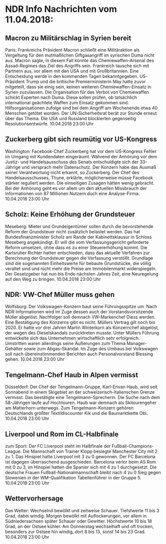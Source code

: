 # NDR Info Nachrichten vom 11.04.2018:


## Macron zu Militärschlag in Syrien bereit
Paris: Frankreichs Präsident Macron schließt eine Militäraktion als Vergeltung für den mutmaßlichen Giftgasangriff im syrischen Duma nicht aus. Macron sagte, in diesem Fall könnte das Chemiewaffen-Arsenal des Assad-Regimes das Ziel des Angriffs sein. Frankreich tausche sich mit Partnern aus, vor allem mit den USA und mit Großbritannien. Eine Entscheidung werde in den kommenden Tagen bekanntgegeben. US-Präsident Trump und die britische Premierministerin May hatte zuvor mitgeteilt, dass sie einig sein, keinen weiteren Chemiewaffen-Einsatz in Syrien zuzulassen. Die Organisation für das Verbot von Chemiewaffen schickt Experten nach Duma. Diese sollen prüfen, ob tatsächlich international geächtete Waffen zum Einsatz gekommen sind. Hilfsorganisationen zufolge sind bei dem Angriff am Wochenende etwa 40 Menschen getötet worden. Der UN-Sicherheitsrat berät zur Stunde erneut über das Thema. Die USA und Russland blockierten gegenseitig Resolutionsentwürfe. 10.04.2018 23:00 Uhr 

## Zuckerberg gibt sich reumütig vor US-Kongress
Washington: Facebook-Chef Zuckerberg hat vor dem US-Kongress Fehler im Umgang mit Kundendaten eingeräumt. Während der Anhörung vor dem Justiz- und Handelsausschuss des Senats entschuldigte sich der 33-Jährige und versprach mehr Datenschutz. Der Konzern habe das Ausmaß seiner Verantwortung nicht erkannt, so Zuckerberg. Der Chef des Handelsausschusses, Thune, erklärte, möglicherweise müsse Facebook stärker reguliert werden. Die einseitigen Zusagen hätten wenig gebracht. Bei der Anhörung geht es vor allem um den aktuellen Missbrauch der Informationen von 87 Millionen Nutzern duch eine Analyse-Firma. 10.04.2018 23:00 Uhr 

## Scholz: Keine Erhöhung der Grundsteuer
Meseberg: Mieter und Grundeigentümer sollen durch die bevorstehende Reform der Grundsteuer nicht zusätzlich belastet werden. Das hat Bundesfinanzminister Scholz am Rande der Kabinettsklausur in Schloss Meseberg angekündigt. Er will die vom Verfassungsgericht geforderte Reform umsetzen, ohne dass es zu einer Steuererhöhung kommt. Die Karlsruher Richter hatten entschieden, dass das aktuelle Verfahren zur Berechnung der Grundsteuer gegen die Verfassung verstößt. Grundlage sind die sogenannten Einheitswerte für bebaute Grundstücke, die völlig veraltet sind und nicht mehr die Preise am Immobilenmarkt widerspiegeln. Der Gesetzgeber hat nun bis Ende nächsten Jahres Zeit, eine Neuregelung auf den Weg zu bringen. 10.04.2018 23:00 Uhr 

## NDR: VW-Chef Müller muss gehen
Wolfsburg: Der Volkswagen-Konzern baut seine Führungsspitze um. Nach NDR Informationen wird im Zuge dessen auch der Vorstandsvorsitzende Müller abgelöst. Nachfolger soll demnach VW-Markenchef Diess werden. Eine Bestätigung des Konzerns gibt es nicht. Müllers Vertrag gilt noch bis 2020. Er hatte vor drei Jahren Martin Winterkorn als Konzernchef abgelöst, der wegen des Dieselskandals zurücktreten musste. Unter Müllers Führung entwickelte sich das Unternehmen wirtschaftlich sehr erfolgreich. Umstritten waren allerdings seine Äußerungen zum Thema Manager-Gehälter sowie zum Abgas-Skandal. Im Zuge des Umbaus bei Volkswagen soll nach übereinstimmenden Berichten auch Personalvorstand Blessing gehen. 10.04.2018 23:00 Uhr 

## Tengelmann-Chef Haub in Alpen vermisst
Düsseldorf: Der Chef der Tengelmann-Gruppe, Karl-Erivan Haub, wird seit Sonnabend in einem Skigebiet an der schweizerisch-italienschen Grenze vermisst. Das bestätigte eine Tengelmann-Sprecherin. Die Suche nach dem 58-Jährigen laufe auf Hochtouren. Haub war demnach als Skitourengeher am Matterhorn unterwegs. Zum Tengelmann-Konzern gehören Deutschlands größter Textildiscounter Kik und die Baumarktkette Obi. 10.04.2018 23:00 Uhr 

## Liverpool und Rom im CL-Halbfinale
zum Sport: Der FC Liverpool steht im Halbfinale der Fußball-Champions-League. Die Mannschaft von Trainer Klopp besiegte Manchester City mit 2 zu 1. Das Hinspiel hatte Liverpool mit 3 zu 0 gewonnen. Der FC Barcelona ist dagegen überraschend ausgeschieden. Barcelona verlor beim AS Rom mit 0 zu 3, im Hinspiel hatten die Spanier sich mit 4 zu 1 durchgesetzt. Die deutsche Frauen Fußball-Nationalmannschaft bleibt nach 4 zu 0 Sieg gegen Slowenien in der WM-Qualifikation Tabellenführer in der Gruppe 5. 10.04.2018 23:00 Uhr 

## Wettervorhersage
Das Wetter:
Wechselnd bewölkt und zeitweise Schauer. Tiefstwerte 11 bis 3 Grad, dabei windig. Morgen bewölkt mit Auflockerungen, vor allem in Südniedersachsen später Schauer oder Gewitter. Höchstwerte 10 bis 18 Grad, an der Ostsee kühler. Am Donnerstag wechselhaft und oft trocken, besonders zur Ostsee hin windig, dort 8 bis 13, sonst 14 bis 23 Grad. 10.04.2018 23:00 Uhr 
